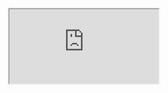 <iframe src="https://www.youtube.com/embed/Z0bH0cMY0E8" title="Big O Notation — Calculating Time Complexity"></iframe>
